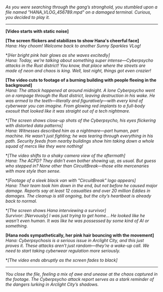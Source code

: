*As you were searching through the gang’s stronghold, you stumbled upon a file named "HANA_VLOG_456789.mpd" on a damaged terminal. Curious, you decided to play it.*

---

**[Video starts with static noise]**

**[The screen flickers and stabilizes to show Hana's cheerful face]**  
*Hana: Hey choom! Welcome back to another Sunny Sparkles VLog!*  

**[Her bright pink hair glows as she waves excitedly]*  
*Hana: Today, we’re talking about something super intense—Cyberpsycho attacks in the Rust district! You know, that place where the streets are made of neon and chaos is king. Well, last night, things got even crazier!*  

**[The video cuts to footage of a burning building with people fleeing in the background]**  
*Hana: The attack happened at around midnight. A lone Cyberpsycho went on a rampage through the Rust district, leaving destruction in his wake. He was armed to the teeth—literally and figuratively—with every kind of cyberwear you can imagine. From glowing red implants to a full-body exosuit that looked like it was straight out of a tech nightmare.*  

**[The screen shows close-up shots of the Cyberpsycho, his eyes flickering with distorted data patterns]*  
*Hana: Witnesses described him as a nightmare—part human, part machine. He wasn’t just fighting; he was *tearing* through everything in his path. Security feeds from nearby buildings show him taking down a whole squad of mercs like they were nothing!*  

**[The video shifts to a shaky camera view of the aftermath]*  
*Hana: The ACPD? They didn’t even bother showing up, as usual. But guess who stepped in? None other than CircuitBreak—those elite mercenaries with more style than sense.*  

**[Footage of a sleek black van with "CircuitBreak" logo appears]*  
*Hana: Their team took him down in the end, but not before he caused major damage. Reports say at least 12 casualties and over 20 million Eddies in damages. The cleanup is still ongoing, but the city’s heartbeat is already back to normal.*  

**[The screen shows Hana interviewing a survivor]*  
*Survivor: [Nervously] I was just trying to get home… He looked like he wasn’t even human. It was like he was possessed by some kind of AI or something.*  

**[Hana nods sympathetically, her pink hair bouncing with the movement]**  
*Hana: Cyberpsychosis is a serious issue in Arclight City, and this just proves it. These attacks aren’t just random—they’re a wake-up call. We need to start taking cyberwear regulation more seriously.*  

**[The video ends abruptly as the screen fades to black]*  

---

*You close the file, feeling a mix of awe and unease at the chaos captured in the footage. The Cyberpsycho attack report serves as a stark reminder of the dangers lurking in Arclight City’s shadows.*